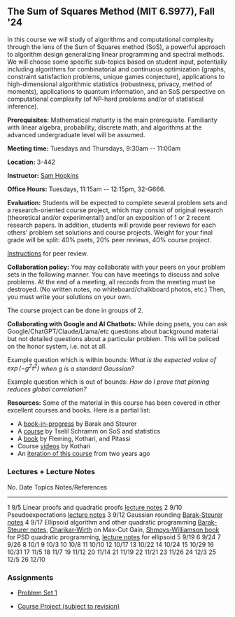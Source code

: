## The Sum of Squares Method (MIT 6.S977), Fall '24

In this course we will study of algorithms and computational complexity through the lens of the Sum of Squares method (SoS), a powerful approach to algorithm design generalizing linear programming and spectral methods. We will choose some specific sub-topics based on student input, potentially including algorithms for combinatorial and continuous optimization (graphs, constraint satisfaction problems, unique games conjecture), applications to high-dimensional algorithmic statistics (robustness, privacy, method of moments), applications to quantum information, and an SoS perspective on computational complexity (of NP-hard problems and/or of statistical inference).

**Prerequisites:** Mathematical maturity is the main prerequisite. Familiarity with linear algebra, probability, discrete math, and algorithms at the advanced undergraduate level will be assumed.

**Meeting time:** Tuesdays and Thursdays, 9:30am -- 11:00am

**Location:** 3-442

**Instructor:** [Sam Hopkins](../../index.html)

**Office Hours:** Tuesdays, 11:15am -- 12:15pm, 32-G666.

**Evaluation:** Students will be expected to complete several problem sets and a research-oriented course project, which may consist of original research (theoretical and/or experimental!) and/or an exposition of 1 or 2 recent research papers.
In addition, students will provide peer reviews for each others' problem set solutions and course projects.
Weight for your final grade will be split: 40% psets, 20% peer reviews, 40% course project.

[Instructions](grading.pdf) for peer review.

**Collaboration policy:** You may collaborate with your peers on your problem sets in the following manner. You can have meetings to discuss and solve problems. At the end of a meeting, all records from the meeting must be destroyed. (No written notes, no whiteboard/chalkboard photos, etc.) Then, you must write your solutions on your own.

The course project can be done in groups of $2$.

**Collaborating with Google and AI Chatbots:** While doing psets, you can ask Google/ChatGPT/Claude/Llama/etc questions about background material but not detailed questions about a particular problem. This will be policed on the honor system, i.e. not at all. 

Example question which is within bounds: *What is the expected value of $\exp(-g^2 t^2)$ when $g$ is a standard Gaussian?*

Example question which is out of bounds: *How do I prove that pinning reduces global correlation?*


**Resources:** Some of the material in this course has been covered in other excellent courses and books. Here is a partial list:

- A [book-in-progress](https://www.sumofsquares.org/public/index.html) by Barak and Steurer
- A [course](https://tselilschramm.org/sos-paradigm/sos-paradigm.html) by Tselil Schramm on SoS and statistics 
- A [book](https://eccc.weizmann.ac.il/report/2019/106/) by Fleming, Kothari, and Pitassi
- Course [videos](https://www.youtube.com/playlist?list=PL3NB_Sd9CrX-6CeApf12demgpe2PO4k8c) by Kothari
- An [iteration of this course](../sos-fall-22/sos-fall-22.html) from two years ago



### Lectures + Lecture Notes

No.              Date       Topics                                                            Notes/References
-----------      ----       ------                                                            ----------------
1                9/5        Linear proofs and quadratic proofs                                [lecture notes](lecture-1.pdf)
2                9/10       Pseudoexpectations                                                [lecture notes](lecture-1.pdf)
3                9/12       Gaussian rounding                                                 [Barak-Steurer notes](https://www.sumofsquares.org/public/lec02-3_grothendieck)
4                9/17       Ellipsoid algorithm and other quadratic programming               [Barak-Steurer notes](https://www.sumofsquares.org/public/lec02-3_grothendieck), [Charikar-Wirth](https://web.archive.org/web/20170809104118id_/http://courses.cs.washington.edu/courses/cse522/05au/charikargrothendieck.pdf) on Max-Cut Gain, [Shmoys-Williamson book](https://www.designofapproxalgs.com/book.pdf) for PSD quadratic programming, [lecture notes](lecture-1.pdf) for ellipsoid
5                9/19
6                9/24
7                9/26
8                10/1
9                10/3
10               10/8
11               10/10
12               10/17
13               10/22
14               10/24
15               10/29
16               10/31
17               11/5
18               11/7
19               11/12
20               11/14
21               11/19
22               11/21
23               11/26
24               12/3
25               12/5
26               12/10




### Assignments 

- [Problem Set 1](pset1.pdf)

- [Course Project (subject to revision)](project.pdf)
